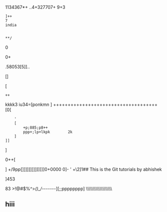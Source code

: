 1134367*+    ..4+327707+
    9+3
    
    
    ]++
    7
    india
    
    
    **/


0

0+






.58053[5]]..


[]




[

    ++








kkkk3   iu34=[ponkmn ] 
    ++++++++++++++++++++++++++++++++++++[0[


        '
        [
            +p;885;p8++
            ppp+;lp+lkpk        2k
        ]
    ]]
]





0++[

]
    +/9pp[]]]]]]]]]]]]]]0+0000
    0]-
    '
    +\2\]1## This is the Git tutorials by abhishek

]453

 83 >!@#$%^>*()_/*-------][;;pppppppp]                                  \\\\\\\\\\\\\\\\\\\\\\\\\\\\\\\\\\\\\     
 ## hiii                         